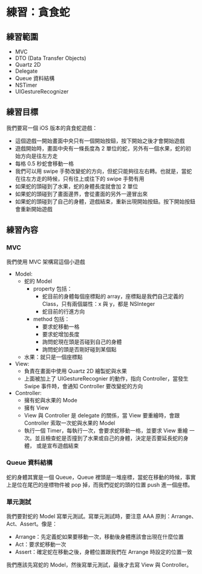 # 練習：貪食蛇

<script async class="speakerdeck-embed"
data-id="beb706e0e3fc01304bd50ad3499c6df2"
data-ratio="1.2994923857868"
src="//speakerdeck.com/assets/embed.js"></script>

## 練習範圍

- MVC
- DTO (Data Transfer Objects)
- Quartz 2D
- Delegate
- Queue 資料結構
- NSTimer
- UIGestureRecognizer

## 練習目標

我們要寫一個 iOS 版本的貪食蛇遊戲：

- 這個遊戲一開始畫面中央只有一個開始按鈕，按下開始之後才會開始遊戲
- 遊戲開始時，畫面中央有一條長度為 2 單位的蛇，另外有一個水果，蛇的初
  始方向是往左方走
- 每格 0.5 秒蛇會移動一格
- 我們可以用 swipe 手勢改變蛇的方向，但蛇只能夠往左右轉。也就是，當蛇
  在往左方走的時候，只有往上或往下的 swipe 手勢有用
- 如果蛇的頭碰到了水果，蛇的身體長度就會加 2 單位
- 如果蛇的頭碰到了畫面邊界，會從畫面的另外一邊冒出來
- 如果蛇的頭碰到了自己的身體，遊戲結束，重新出現開始按鈕。按下開始按鈕
  會重新開始遊戲

## 練習內容

### MVC

我們使用 MVC 架構寫這個小遊戲

- Model:
  	- 蛇的 Model
		- property 包括：
		  - 蛇目前的身體每個座標點的 array，座標點是我們自己定義的
            Class，只有兩個屬性：x 與 y，都是 NSInteger
		  - 蛇目前的行進方向
		- method 包括：
		  - 要求蛇移動一格
		  - 要求蛇增加長度
		  - 詢問蛇現在頭是否碰到自己的身體
		  - 詢問蛇的頭是否剛好碰到某個點
  - 水果：就只是一個座標點
- View:
  - 負責在畫面中使用 Quartz 2D 繪製蛇與水果
  - 上面被加上了 UIGestureRecognier 的動作，指向 Controller，當發生
	Swipe 事件時，會通知 Controller 要改變蛇的方向
- Controller:
  - 擁有蛇與水果的 Mode
  - 擁有 View
  - View 與 Controller 是 delegate 的關係，當 View 要重繪時，會跟
	Controller 索取一次蛇與水果的 Model
  - 執行一個 Timer，每執行一次，會要求蛇移動一格，並要求 View 重繪
	一次。並且檢查蛇是否撞到了水果或自己的身體，決定是否要延長蛇的身體，
	或是宣布遊戲結束

### Queue 資料結構

蛇的身體其實是一個 Queue，Queue 裡頭是一堆座標，當蛇在移動的時候，事實
上是位在尾巴的座標物件被 pop 掉，而我們從蛇的頭的位置 push 進一個座標。

### 單元測試

我們要對蛇的 Model 寫單元測試。寫單元測試時，要注意 AAA 原則：Arrange、
Act、Assert。像是：

- Arrange：先定義蛇如果要移動一次，移動後身體應該會出現在什麼位置
- Act：要求蛇移動一次
- Assert：確定蛇在移動之後，身體位置跟我們在 Arrange 時設定的位置一致

我們應該先寫蛇的 Model，然後寫單元測試，最後才去寫 View 與 Controller。
